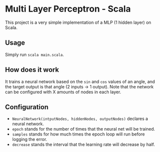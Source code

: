 # Multi Layer Perceptron - Scala
This project is a very simple implementation of a MLP (1 hidden layer) on Scala.

## Usage
Simply run `scala main.scala`.

## How does it work
It trains a neural network based on the `sin` and `cos` values of an angle, and the target output is that angle (2 inputs -> 1 output).
Note that the network can be configured with X amounts of nodes in each layer.

## Configuration
* `NeuralNetwork(intputNodes, hiddenNodes, outputNodes)` declares a neural network.
* `epoch` stands for the number of times that the neural net will be trained.
* `samples` stands for how much times the epoch loop will run before logging the error.
* `decrease` stands the interval that the learning rate will decrease by half.
